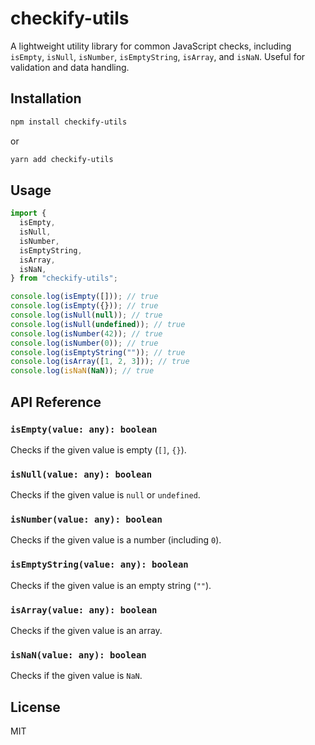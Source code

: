 # checkify-utils

A lightweight utility library for common JavaScript checks, including `isEmpty`, `isNull`, `isNumber`, `isEmptyString`, `isArray`, and `isNaN`. Useful for validation and data handling.

## Installation

```sh
npm install checkify-utils
```

or

```sh
yarn add checkify-utils
```

## Usage

```ts
import {
  isEmpty,
  isNull,
  isNumber,
  isEmptyString,
  isArray,
  isNaN,
} from "checkify-utils";

console.log(isEmpty([])); // true
console.log(isEmpty({})); // true
console.log(isNull(null)); // true
console.log(isNull(undefined)); // true
console.log(isNumber(42)); // true
console.log(isNumber(0)); // true
console.log(isEmptyString("")); // true
console.log(isArray([1, 2, 3])); // true
console.log(isNaN(NaN)); // true
```

## API Reference

### `isEmpty(value: any): boolean`

Checks if the given value is empty (`[]`, `{}`).

### `isNull(value: any): boolean`

Checks if the given value is `null` or `undefined`.

### `isNumber(value: any): boolean`

Checks if the given value is a number (including `0`).

### `isEmptyString(value: any): boolean`

Checks if the given value is an empty string (`""`).

### `isArray(value: any): boolean`

Checks if the given value is an array.

### `isNaN(value: any): boolean`

Checks if the given value is `NaN`.

## License

MIT
